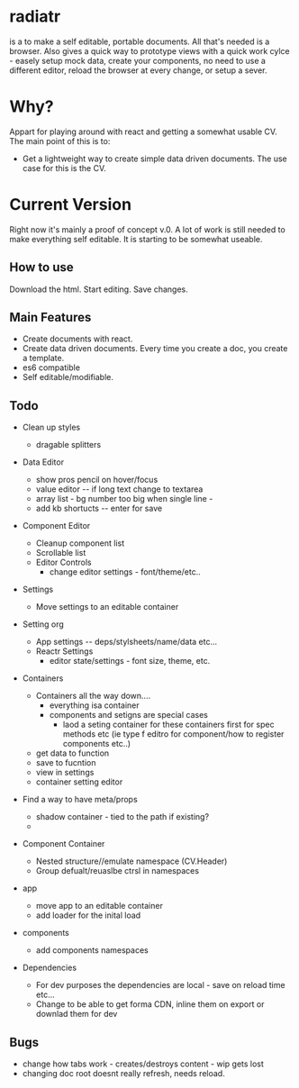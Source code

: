 # radiatr

 is a to make a self editable, portable documents. All that's needed is a  browser. 
Also gives a quick way to prototype views with a quick work cylce - easely setup mock data, create your components, no need to use a different editor, reload the browser at every change, or setup a sever.

# Why?

Appart for playing around with react and getting a somewhat usable CV. The main point of this is to:
- Get a lightweight way to create simple data driven documents. The use case for this is the CV.

# Current Version

Right now it's mainly a proof of concept v.0. A lot of work is still needed to make everything self editable. It is starting to be somewhat useable.

## How to use

Download the html. Start editing. Save changes. 

## Main Features

- Create documents with react.
- Create data driven documents. Every time you create a doc, you create a template.
- es6 compatible
- Self editable/modifiable.

## Todo

- Clean up styles
  - dragable splitters

- Data Editor
  - show pros pencil on hover/focus
  - value editor -- if long text change to textarea
  - array list - bg number too big when single line - 
  - add kb shortucts -- enter for save
  


- Component Editor
  - Cleanup component list
  - Scrollable list
  - Editor Controls
    - change editor settings - font/theme/etc..

- Settings
  - Move settings to an editable container

- Setting org
  - App settings -- deps/stylsheets/name/data etc...
  - Reactr Settings
    - editor state/settings - font size, theme, etc.

- Containers
  - Containers all the way down....
    - everything isa container
    - components and setigns are special cases
      - laod a seting container for these containers first for spec methods etc (ie type f editro for component/how to register components etc..)
  - get data to function
  - save to fucntion
  - view in settings
  - container setting editor 

- Find a way to have meta/props
  - shadow container - tied to the path if existing?
  - 

- Component Container
  - Nested structure//emulate namespace (CV.Header)
  - Group defualt/reuaslbe ctrsl in namespaces

- app
  - move app to an editable container
  - add loader for the inital load

- components
  - add components namespaces 

- Dependencies 
  - For dev purposes the dependencies are local - save on reload time etc...
  - Change to be able to get forma CDN, inline them on export or downlad them for dev


## Bugs
  
  - change how tabs work - creates/destroys content - wip gets lost
  - changing doc root doesnt really refresh, needs reload.



